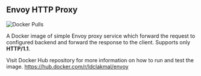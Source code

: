 ## Envoy HTTP Proxy

![Docker Pulls](https://img.shields.io/docker/pulls/ldclakmal/envoy)

A Docker image of simple Envoy proxy service which forward the request to configured backend and forward the response to the client. Supports only **HTTP/1.1**.

Visit Docker Hub repository for more information on how to run and test the image.
https://hub.docker.com/r/ldclakmal/envoy
